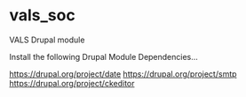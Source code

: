 vals_soc
========

VALS Drupal module

Install the following Drupal Module Dependencies...

https://drupal.org/project/date
https://drupal.org/project/smtp
https://drupal.org/project/ckeditor
